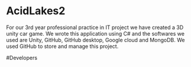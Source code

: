 # AcidLakes2
For our 3rd year professional practice in IT project we have created a 3D unity car game. We wrote this application using C# and the softwares we used are Unity, GitHub, GitHub desktop, Google cloud and MongoDB. We used GitHub to store and manage this project.

#Developers

